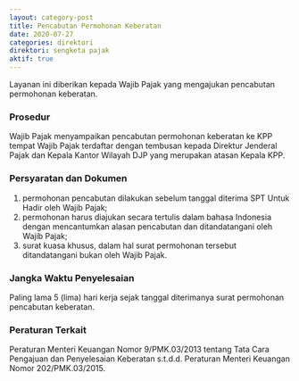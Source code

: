 ```yaml
---
layout: category-post
title: Pencabutan Permohonan Keberatan
date: 2020-07-27
categories: direktori
direktori: sengketa pajak
aktif: true
---
```

Layanan ini diberikan kepada Wajib Pajak yang mengajukan pencabutan permohonan keberatan.

### Prosedur
Wajib Pajak menyampaikan pencabutan permohonan keberatan ke KPP tempat Wajib Pajak terdaftar dengan tembusan kepada Direktur Jenderal Pajak dan Kepala Kantor Wilayah DJP yang merupakan atasan Kepala KPP.

### Persyaratan dan Dokumen
1. permohonan pencabutan dilakukan sebelum tanggal diterima SPT Untuk Hadir oleh Wajib Pajak;
2. permohonan harus diajukan secara tertulis dalam bahasa Indonesia dengan mencantumkan alasan pencabutan dan ditandatangani oleh Wajib Pajak;
3. surat kuasa khusus, dalam hal surat permohonan tersebut ditandatangani bukan oleh Wajib Pajak.

### Jangka Waktu Penyelesaian
Paling lama 5 (lima) hari kerja sejak tanggal diterimanya surat permohonan pencabutan keberatan.

### Peraturan Terkait
Peraturan Menteri Keuangan Nomor 9/PMK.03/2013 tentang Tata Cara Pengajuan dan Penyelesaian Keberatan s.t.d.d. Peraturan Menteri Keuangan Nomor 202/PMK.03/2015.